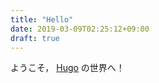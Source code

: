 ```yaml
---
title: "Hello"
date: 2019-03-09T02:25:12+09:00
draft: true
---
```


ようこそ， [Hugo](http://gohugo.io/) の世界へ！


